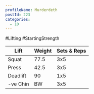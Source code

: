 ```yaml
---
profileName: Murderdeth
postId: 223
categories:
  - 10
---
```

#Lifting #StartingStrength

| Lift | Weight | Sets & Reps |
| --- | --- | --- |
| Squat | 77.5 | 3x5 |
| Press | 42.5 | 3x5 |
| Deadlift | 90 | 1x5 |
| -ve Chin | BW | 3x5 |

